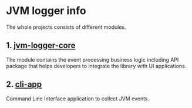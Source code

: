 # JVM logger info

The whole projects consists of different modules. <br>
## 1. [jvm-logger-core](https://github.com/fedor-f/jvm-logger/tree/main/jvm-logger-core)
The module contains the event processing business logic including API package that helps developers to integrate the library with UI applications.
## 2. [cli-app](https://github.com/fedor-f/jvm-logger/tree/main/cli-app)
Command Line Interface application to collect JVM events.
